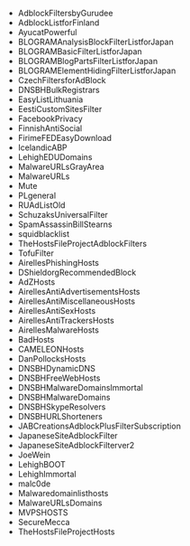 * AdblockFiltersbyGurudee
* AdblockListforFinland
* AyucatPowerful
* BLOGRAMAnalysisBlockFilterListforJapan
* BLOGRAMBasicFilterListforJapan
* BLOGRAMBlogPartsFilterListforJapan
* BLOGRAMElementHidingFilterListforJapan
* CzechFiltersforAdBlock
* DNSBHBulkRegistrars
* EasyListLithuania
* EestiCustomSitesFilter
* FacebookPrivacy
* FinnishAntiSocial
* FirimeFEDEasyDownload
* IcelandicABP
* LehighEDUDomains
* MalwareURLsGrayArea
* MalwareURLs
* Mute
* PLgeneral
* RUAdListOld
* SchuzaksUniversalFilter
* SpamAssassinBillStearns
* squidblacklist
* TheHostsFileProjectAdblockFilters
* TofuFilter
* AirellesPhishingHosts
* DShieldorgRecommendedBlock
* AdZHosts
* AirellesAntiAdvertisementsHosts
* AirellesAntiMiscellaneousHosts
* AirellesAntiSexHosts
* AirellesAntiTrackersHosts
* AirellesMalwareHosts
* BadHosts
* CAMELEONHosts
* DanPollocksHosts
* DNSBHDynamicDNS
* DNSBHFreeWebHosts
* DNSBHMalwareDomainsImmortal
* DNSBHMalwareDomains
* DNSBHSkypeResolvers
* DNSBHURLShorteners
* JABCreationsAdblockPlusFilterSubscription
* JapaneseSiteAdblockFilter
* JapaneseSiteAdblockFilterver2
* JoeWein
* LehighBOOT
* LehighImmortal
* malc0de
* Malwaredomainlisthosts
* MalwareURLsDomains
* MVPSHOSTS
* SecureMecca
* TheHostsFileProjectHosts
